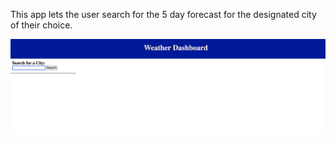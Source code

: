 
This app lets the user search for the 5 day forecast for the designated city of their choice.

![weather app searches for weather in designated city](./assets/screenshot.png)